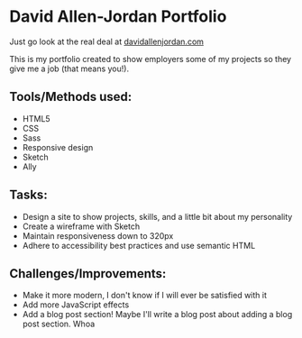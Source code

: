 # David Allen-Jordan Portfolio

Just go look at the real deal at [davidallenjordan.com](https://davidallenjordan.com)

This is my portfolio created to show employers some of my projects so they give me a job (that means you!). 


## Tools/Methods used:
- HTML5
- CSS
- Sass
- Responsive design
- Sketch
- Ally

## Tasks:
- Design a site to show projects, skills, and a little bit about my personality
- Create a wireframe with Sketch
- Maintain responsiveness down to 320px
- Adhere to accessibility best practices and use semantic HTML

## Challenges/Improvements: 
- Make it more modern, I don't know if I will ever be satisfied with it
- Add more JavaScript effects
- Add a blog post section! Maybe I'll write a blog post about adding a blog post section. Whoa
